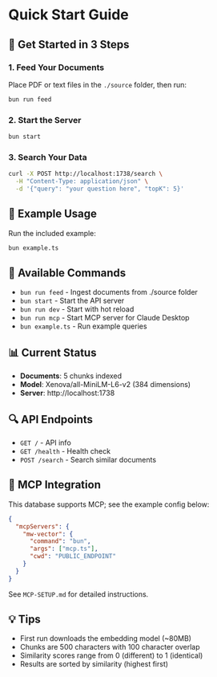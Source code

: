 # Quick Start Guide

## 🚀 Get Started in 3 Steps

### 1. Feed Your Documents

Place PDF or text files in the `./source` folder, then run:

```bash
bun run feed
```

### 2. Start the Server

```bash
bun start
```

### 3. Search Your Data

```bash
curl -X POST http://localhost:1738/search \
  -H "Content-Type: application/json" \
  -d '{"query": "your question here", "topK": 5}'
```

## 📝 Example Usage

Run the included example:

```bash
bun example.ts
```

## 🔧 Available Commands

- `bun run feed` - Ingest documents from ./source folder
- `bun start` - Start the API server
- `bun run dev` - Start with hot reload
- `bun run mcp` - Start MCP server for Claude Desktop
- `bun example.ts` - Run example queries

## 📊 Current Status

- **Documents**: 5 chunks indexed
- **Model**: Xenova/all-MiniLM-L6-v2 (384 dimensions)
- **Server**: http://localhost:1738

## 🔍 API Endpoints

- `GET /` - API info
- `GET /health` - Health check
- `POST /search` - Search similar documents

## 🔌 MCP Integration

This database supports MCP; see the example config below:

```json
{
  "mcpServers": {
    "mw-vector": {
      "command": "bun",
      "args": ["mcp.ts"],
      "cwd": "PUBLIC_ENDPOINT"
    }
  }
}
```

See `MCP-SETUP.md` for detailed instructions.

## 💡 Tips

- First run downloads the embedding model (~80MB)
- Chunks are 500 characters with 100 character overlap
- Similarity scores range from 0 (different) to 1 (identical)
- Results are sorted by similarity (highest first)
